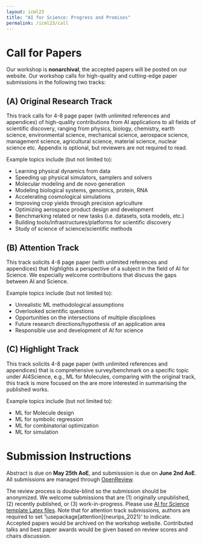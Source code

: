 ```yaml
---
layout: icml23
title: "AI for Science: Progress and Promises"
permalink: /icml23/call
---
```


# Call for Papers
Our workshop is **nonarchival**, the accepted papers will be posted on our website. 
Our workshop calls for high-quality and cutting-edge paper submissions in the following two tracks:

## (A) Original Research Track

This track calls for 4-8 page paper (with unlimited references and appendices) of high-quality contributions from AI applications to all fields of scientific discovery, ranging from physics, biology, chemistry, earth science, environmental science, mechanical science, aerospace science, management science, agricultural science, material science, nuclear science etc. Appendix is optional, but reviewers are not required to read. 

Example topics include (but not limited to):
- Learning physical dynamics from data
- Speeding up physical simulators, samplers and solvers
- Molecular modeling and de novo generation
- Modeling biological systems, genomics, protein, RNA 
- Accelerating cosmological simulations
- Improving crop yields through precision agriculture
- Optimizing aerospace product design and development
- Benchmarking related or new tasks (i.e. datasets, sota models, etc.)
- Building tools/infrastructures/platforms for scientific discovery
- Study of science of science/scientific methods

## (B) Attention Track

This track solicits 4-8 page paper (with unlimited references and appendices) that highlights a perspective of a subject in the field of AI for Science. We especially welcome contributions that discuss the gaps between AI and Science.

Example topics include (but not limited to):
- Unrealistic ML methodological assumptions
- Overlooked scientific questions
- Opportunities on the intersections of multiple disciplines
- Future research directions/hypothesis of an application area
- Responsible use and development of AI for science


## (C) Highlight Track

This track solicits 4-8 page paper (with unlimited references and appendices) that is comprehensive survey/benchmark on a specific topic under AI4Science, e.g., ML for Molecules, comparing with the original track, this track is more focused on the are more interested in summarising the published works. 

Example topics include (but not limited to):
- ML for Molecule design
- ML for symbolic regression
- ML for combinatorial optimization
- ML for simulation

# Submission Instructions

Abstract is due on **May 25th AoE**, and submisssion is due on **June 2nd AoE**. All submissions are managed through [OpenReview](https://openreview.net/group?id=NeurIPS.cc/2022/Workshop/AI4Science).

The review process is double-blind so the submission should be anonymized. We welcome submissions that are (1) originally unpublished, (2) recently published, or (3) work-in-progress.
Please use [AI for Science template Latex files](https://bit.ly/3rOZaZl). Note that for attention track submissions, authors are required to set ‘\usepackage[attention]{neurips_2021}’ to indicate. 
Accepted papers would be archived on the workshop website. Contributed talks and best paper awards would be given based on review scores and chairs discussion. 
